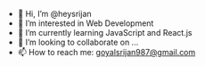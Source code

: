 - 👋 Hi, I’m @heysrijan
- 👀 I’m interested in Web Development
- 🌱 I’m currently learning JavaScript and React.js
- 💞️ I’m looking to collaborate on ...
- 📫 How to reach me: goyalsrijan987@gmail.com

<!---
heysrijan/heysrijan is a ✨ special ✨ repository because its `README.md` (this file) appears on your GitHub profile.
You can click the Preview link to take a look at your changes.
--->
